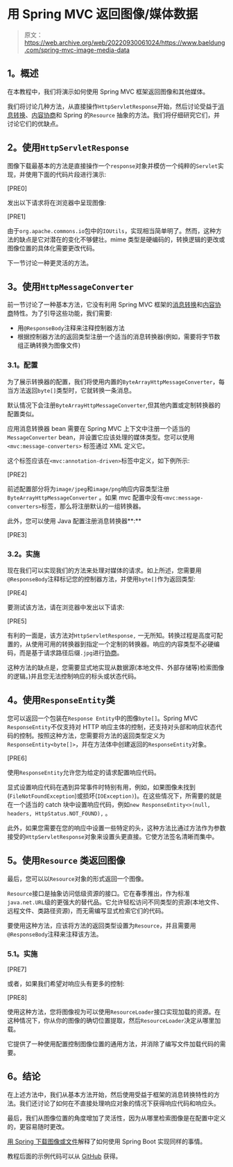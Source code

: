 # 用 Spring MVC 返回图像/媒体数据

> 原文：<https://web.archive.org/web/20220930061024/https://www.baeldung.com/spring-mvc-image-media-data>

## **1。概述**

在本教程中，我们将演示如何使用 Spring MVC 框架返回图像和其他媒体。

我们将讨论几种方法，从直接操作`HttpServletResponse`开始，然后讨论受益于[消息转换](/web/20220625180224/https://www.baeldung.com/spring-httpmessageconverter-rest)、[内容协商](/web/20220625180224/https://www.baeldung.com/spring-mvc-content-negotiation-json-xml)和 Spring 的`Resource` 抽象的方法。我们将仔细研究它们，并讨论它们的优缺点。

## **2。使用`HttpServletResponse`**

图像下载最基本的方法是直接操作一个`response`对象并模仿一个纯粹的`Servlet`实现，并使用下面的代码片段进行演示:

[PRE0]

发出以下请求将在浏览器中呈现图像:

[PRE1]

由于`org.apache.commons.io`包中的`IOUtils`，实现相当简单明了。然而，这种方法的缺点是它对潜在的变化不够健壮。mime 类型是硬编码的，转换逻辑的更改或图像位置的具体化需要更改代码。

下一节讨论一种更灵活的方法。

## **3。使用`HttpMessageConverter`**

前一节讨论了一种基本方法，它没有利用 Spring MVC 框架的[消息转换](/web/20220625180224/https://www.baeldung.com/spring-httpmessageconverter-rest)和[内容协商](/web/20220625180224/https://www.baeldung.com/spring-mvc-content-negotiation-json-xml)特性。为了引导这些功能，我们需要:

*   用`@ResponseBody`注释来注释控制器方法
*   根据控制器方法的返回类型注册一个适当的消息转换器(例如，需要将字节数组正确转换为图像文件)

### **3.1。配置**

为了展示转换器的配置，我们将使用内置的`ByteArrayHttpMessageConverter`，每当方法返回`byte[]`类型时，它就转换一条消息。

默认情况下会注册`ByteArrayHttpMessageConverter`,但其他内置或定制转换器的配置类似。

应用消息转换器 bean 需要在 Spring MVC 上下文中注册一个适当的`MessageConverter` bean，并设置它应该处理的媒体类型。您可以使用`<mvc:message-converters>` 标签通过 XML 定义它。

这个标签应该在`<mvc:annotation-driven>`标签中定义，如下例所示:

[PRE2]

前述配置部分将为`image/jpeg`和`image/png`响应内容类型注册`ByteArrayHttpMessageConverter` 。如果 mvc 配置中没有`<mvc:message-converters>`标签，那么将注册默认的一组转换器。

此外，您可以使用 Java 配置注册消息转换器**:**

[PRE3]

### **3.2。实施**

现在我们可以实现我们的方法来处理对媒体的请求。如上所述，您需要用`@ResponseBody`注释标记您的控制器方法，并使用`byte[]`作为返回类型:

[PRE4]

要测试该方法，请在浏览器中发出以下请求:

[PRE5]

有利的一面是，该方法对`HttpServletResponse,` 一无所知。转换过程是高度可配置的，从使用可用的转换器到指定一个定制的转换器。响应的内容类型不必硬编码，而是基于请求路径后缀`.jpg`进行[协商](/web/20220625180224/https://www.baeldung.com/spring-mvc-content-negotiation-json-xml)。

这种方法的缺点是，您需要显式地实现从数据源(本地文件、外部存储等)检索图像的逻辑。)并且您无法控制响应的标头或状态代码。

## **4。使用`ResponseEntity`类**

您可以返回一个包装在`Response Entity`中的图像`byte[]`。Spring MVC `ResponseEntity`不仅支持对 HTTP 响应主体的控制，还支持对头部和响应状态代码的控制。按照这种方法，您需要将方法的返回类型定义为`ResponseEntity<byte[]>`，并在方法体中创建返回的`ResponseEntity`对象。

[PRE6]

使用`ResponseEntity`允许您为给定的请求配置响应代码。

显式设置响应代码在遇到异常事件时特别有用，例如，如果图像未找到(`FileNotFoundException`)或损坏(`IOException)`)。在这些情况下，所需要的就是在一个适当的 catch 块中设置响应代码，例如`new ResponseEntity<>(null, headers, HttpStatus.NOT_FOUND),` 。

此外，如果您需要在您的响应中设置一些特定的头，这种方法比通过方法作为参数接受的`HttpServletResponse`对象来设置头更直接。它使方法签名清晰而集中。

## **5。使用`Resource` 类**返回图像

最后，您可以以`Resource`对象的形式返回一个图像。

`Resource`接口是抽象访问低级资源的接口。它在春季推出，作为标准`java.net.URL`级的更强大的替代品。它允许轻松访问不同类型的资源(本地文件、远程文件、类路径资源)，而无需编写显式检索它们的代码。

要使用这种方法，应该将方法的返回类型设置为`Resource`，并且需要用`@ResponseBody`注释来注释该方法。

### **5.1。实施**

[PRE7]

或者，如果我们希望对响应头有更多的控制:

[PRE8]

使用这种方法，您将图像视为可以使用`ResourceLoader`接口实现加载的资源。在这种情况下，你从你的图像的确切位置提取，然后`ResourceLoader`决定从哪里加载。

它提供了一种使用配置控制图像位置的通用方法，并消除了编写文件加载代码的需要。

## **6。结论**

在上述方法中，我们从基本方法开始，然后使用受益于框架的消息转换特性的方法。我们还讨论了如何在不直接处理响应对象的情况下获得响应代码和响应头。

最后，我们从图像位置的角度增加了灵活性，因为从哪里检索图像是在配置中定义的，更容易随时更改。

[用 Spring 下载图像或文件](/web/20220625180224/https://www.baeldung.com/spring-controller-return-image-file)解释了如何使用 Spring Boot 实现同样的事情。

教程后面的示例代码可以从 [GitHub](https://web.archive.org/web/20220625180224/https://github.com/eugenp/tutorials/tree/master/spring-web-modules/spring-mvc-xml) 获得。